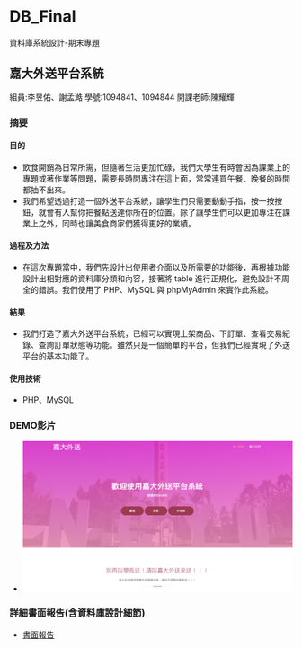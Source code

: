 # DB_Final
資料庫系統設計-期末專題
## 嘉大外送平台系統
組員:李昱佑、謝孟澔 
學號:1094841、1094844 
開課老師:陳耀輝
### 摘要
#### 目的
* 飲食開銷為日常所需，但隨著生活更加忙碌，我們大學生有時會因為課業上的專題或著作業等問題，需要長時間專注在這上面，常常連買午餐、晚餐的時間都抽不出來。
* 我們希望透過打造一個外送平台系統，讓學生們只需要動動手指，按一按按鈕，就會有人幫你把餐點送達你所在的位置。除了讓學生們可以更加專注在課業上之外，同時也讓美食商家們獲得更好的業績。
#### 過程及方法
* 在這次專題當中，我們先設計出使用者介面以及所需要的功能後，再根據功能設計出相對應的資料庫分類和內容，接著將 table 進行正規化，避免設計不周全的錯誤。我們使用了 PHP、MySQL 與 phpMyAdmin 來實作此系統。
#### 結果
* 我們打造了嘉大外送平台系統，已經可以實現上架商品、下訂單、查看交易紀錄、查詢訂單狀態等功能。雖然只是一個簡單的平台，但我們已經實現了外送平台的基本功能了。
#### 使用技術
* PHP、MySQL
### DEMO影片
* [![DEMO影片連結](readme_img/readme_img.png)](https://youtu.be/bCb-QeNWnsc)
### 詳細書面報告(含資料庫設計細節)
* [書面報告](written_report/資料庫系統設計＿期末專題報告.pdf)
